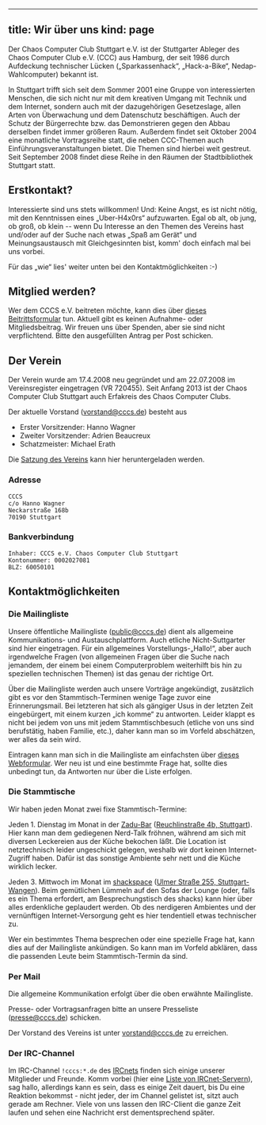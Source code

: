 -----
title: Wir über uns
kind: page
-----

Der Chaos Computer Club Stuttgart e.V. ist der Stuttgarter Ableger des
Chaos Computer Club e.V. (CCC) aus Hamburg, der seit 1986 durch
Aufdeckung technischer Lücken („Sparkassenhack“, „Hack-a-Bike“,
Nedap-Wahlcomputer) bekannt ist.

In Stuttgart trifft sich seit dem Sommer 2001 eine Gruppe von
interessierten Menschen, die sich nicht nur mit dem kreativen Umgang mit
Technik und dem Internet, sondern auch mit der dazugehörigen
Gesetzeslage, allen Arten von Überwachung und dem Datenschutz
beschäftigen. Auch der Schutz der Bürgerrechte bzw. das Demonstrieren
gegen den Abbau derselben findet immer größeren Raum.
Außerdem findet seit Oktober 2004 eine monatliche Vortragsreihe statt,
die neben CCC-Themen auch Einführungsveranstaltungen bietet. Die Themen
sind hierbei weit gestreut. Seit September 2008 findet diese Reihe in
den Räumen der Stadtbibliothek Stuttgart statt.

## Erstkontakt?

Interessierte sind uns stets willkommen! Und: Keine Angst, es ist
nicht nötig, mit den Kenntnissen eines „Uber-H4x0rs“ aufzuwarten.
Egal ob alt, ob jung, ob groß, ob klein -- wenn Du Interesse an
den Themen des Vereins hast und/oder auf der Suche nach etwas „Spaß
am Gerät“ und Meinungsaustausch mit Gleichgesinnten bist, komm' doch
einfach mal bei uns vorbei.

Für das „wie“ lies' weiter unten bei den Kontaktmöglichkeiten :-)

## Mitglied werden?

Wer dem CCCS e.V. beitreten möchte, kann dies über [dieses
Beitrittsformular](Mitgliedsantrag.pdf) tun.
Aktuell gibt es keinen Aufnahme- oder Mitgliedsbeitrag. Wir
freuen uns über Spenden, aber sie sind nicht verpflichtend. Bitte den
ausgefüllten Antrag per Post schicken.


## Der Verein

Der Verein wurde am 17.4.2008 neu gegründet und am 22.07.2008 im
Vereinsregister eingetragen (VR 720455).
Seit Anfang 2013 ist der Chaos Computer Club Stuttgart auch Erfakreis
des Chaos Computer Clubs.

Der aktuelle Vorstand (vorstand@cccs.de) besteht aus

* Erster Vorsitzender: Hanno Wagner
* Zweiter Vorsitzender: Adrien Beaucreux
* Schatzmeister: Michael Erath

Die [Satzung des Vereins](CCCS-Satzung-20080417.pdf) kann hier
heruntergeladen werden.

### Adresse

    CCCS
    c/o Hanno Wagner
    Neckarstraße 168b
    70190 Stuttgart

### Bankverbindung

    Inhaber: CCCS e.V. Chaos Computer Club Stuttgart
    Kontonummer: 0002027081
    BLZ: 60050101


## Kontaktmöglichkeiten

### Die Mailingliste

Unsere öffentliche Mailingliste (public@cccs.de) dient als allgemeine
Kommunikations- und Austauschplattform. Auch etliche Nicht-Suttgarter
sind hier eingetragen. Für ein allgemeines Vorstellungs-„Hallo!“, aber
auch irgendwelche Fragen (von allgemeinen Fragen über die Suche nach
jemandem, der einem bei einem Computerproblem weiterhilft bis hin zu
speziellen technischen Themen) ist das genau der richtige Ort.

Über die Mailingliste werden auch unsere Vorträge angekündigt,
zusätzlich gibt es vor den Stammtisch-Terminen wenige Tage zuvor eine
Erinnerungsmail. Bei letzteren hat sich als gängiger Usus in der letzten
Zeit eingebürgert, mit einem kurzen „ich komme“ zu antworten. Leider
klappt es nicht bei jedem von uns mit jedem Stammtischbesuch (etliche
von uns sind berufstätig, haben Familie, etc.), daher kann man so im
Vorfeld abschätzen, wer alles da sein wird.

Eintragen kann man sich in die Mailingliste am einfachsten über [dieses
Webformular](http://lists.bawue.de/mailman/listinfo/ixs_public_cccs.de). Wer neu ist und eine bestimmte Frage hat, sollte dies
unbedingt tun, da Antworten nur über die Liste erfolgen.

### Die Stammtische

Wir haben jeden Monat zwei fixe Stammtisch-Termine:

Jeden 1. Dienstag im Monat in der [Zadu-Bar](http://www.zadu.de/)
([Reuchlinstraße 4b, Stuttgart](http://www.openstreetmap.org/way/28098272)).
Hier kann man dem gediegenen Nerd-Talk fröhnen, während am sich mit
diversen Leckereien aus der Küche bekochen läßt. Die Location ist
netztechnisch leider ungeschickt gelegen, weshalb wir dort keinen
Internet-Zugriff haben. Dafür ist das sonstige Ambiente sehr nett und
die Küche wirklich lecker.

Jeden 3. Mittwoch im Monat im [shackspace](http://www.shackspace.de/)
([Ulmer Straße 255, Stuttgart-Wangen](http://www.openstreetmap.org/way/117462257)).
Beim gemütlichen Lümmeln auf den Sofas der Lounge (oder, falls es ein
Thema erfordert, am Besprechungstisch des shacks) kann hier über alles
erdenkliche geplaudert werden. Ob des nerdigeren Ambientes und der
vernünftigen Internet-Versorgung geht es hier tendentiell etwas
technischer zu.

Wer ein bestimmtes Thema besprechen oder eine spezielle Frage hat, kann
dies auf der Mailingliste ankündigen. So kann man im Vorfeld abklären,
dass die passenden Leute beim Stammtisch-Termin da sind.

### Per Mail

Die allgemeine Kommunikation erfolgt über die oben erwähnte
Mailingliste.

Presse- oder Vortragsanfragen bitte an unsere Presseliste
(presse@cccs.de) schicken.

Der Vorstand des Vereins ist unter vorstand@cccs.de zu erreichen.

### Der IRC-Channel

Im IRC-Channel `!cccs:*.de` des [IRCnets](http://www.ircnet.org/) finden sich einige unserer
Mitglieder und Freunde. Komm vorbei (hier eine [Liste von IRCnet-Servern](http://irc.fu-berlin.de/ircops.html)), sag hallo, allerdings kann es sein,
dass es einige Zeit dauert, bis Du eine Reaktion bekommst - nicht jeder,
der im Channel gelistet ist, sitzt auch gerade am Rechner. Viele von uns
lassen den IRC-Client die ganze Zeit laufen und sehen eine Nachricht
erst dementsprechend später.
